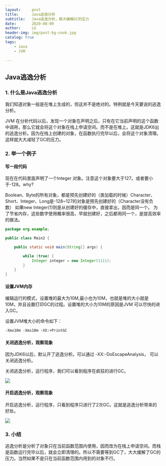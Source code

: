 ```yaml
---
layout:     post
title:      Java逃逸分析
subtitle:   Java逃逸分析，极大缓解GC的压力
date:       2020-08-09
author:     LG
header-img: img/post-bg-cook.jpg
catalog: true
tags:
    - Java
    - JVM
    
---
```




##  Java逃逸分析


### 1. 什么是Java逃逸分析

我们知道对象一般是在堆上生成的，但这并不是绝对的。特例就是今天要说的逃逸分析。

JVM 在分析代码以后，发现一个对象在声明之后，只有在它当前声明的这个函数中调用，那么它就会将这个对象在栈上申请空间。而不是在堆上。这就是JDK6出的逃逸分析。因为在栈上创建的对象，在函数执行完毕以后，会将这个对象清理。这样就大大减轻了GC的压力。

### 2. 举一个例子

#### 写一段代码

现在在代码里面声明了一个Integer 对象。注意这个对象要大于127。或者要小于-128。why?

Boolean、Byte的所有对象，都是预先创建好的（类加载的时候）Character、Short、Integer、Long是-128~127的对象是预先创建好的（Character没有负数）
如果new Integer(1)则是从创建好的缓存中，直接拿出，因而是同一个。
为了节省内存，这些数字使用概率很高，早就创建好，之后都用同一个，是提高效率的做法。

```java
package org.example;

public class Main2 {

    public static void main(String[] args) {

        while (true) {
            Integer integer = new Integer(1111);
        }
    }
}

```

#### 设置JVM内存

编辑运行的模式，设置堆的最大为10M,最小也为10M，也就是堆的大小就是10M，并且设置打印GC的过程。设置堆的大小为10M的原因是JVM 可以尽快的进入GC。

设置JVM堆大小的命令如下：

```xml
-Xmx10m -Xms10m -XX:+PrintGC
```


#### 关闭逃逸分析，观察现象

因为JDK6以后，默认开了逃逸分析。可以通过 -XX:-DoEscapeAnalysis， 可以关闭逃逸分析。

关闭逃逸分析，运行程序，我们可以看到程序在疯狂的进行GC。

![](https://tva1.sinaimg.cn/large/008eGmZEgy1gnn5rorcc7j30xz0u0n3q.jpg)

#### 开启逃逸分析，观察现象

开启逃逸分析，运行程序，只看到程序只进行了2次GC。这就是逃逸分析带来的好处。

![](https://tva1.sinaimg.cn/large/008eGmZEgy1gnn5slngv9j31lw0hogmf.jpg)



### 3. 小结
逃逸分析是分析了对象只在当前函数范围内使用，因而改为在栈上申请空间。而栈是函数运行完毕以后，就会立即清理的。所以不需要等到GC了，大大缓解了GC的压力。当然如果不是只在当前函数范围内用到的对象不行。